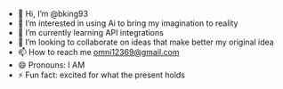 - 👋 Hi, I’m @bking93
- 👀 I’m interested in using Ai to bring my imagination to reality 
- 🌱 I’m currently learning API integrations
- 💞️ I’m looking to collaborate on ideas that make better my original idea
- 📫 How to reach me omni12369@gmail.com
- 😄 Pronouns: I AM
- ⚡ Fun fact: excited for what the present holds

<!---
bking93/bking93 is a ✨ special ✨ repository because its `README.md` (this file) appears on your GitHub profile.
You can click the Preview link to take a look at your changes.
--->
